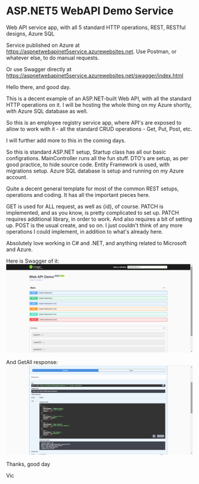 # ASP.NET5 WebAPI Demo Service
Web API service app, with all 5 standard HTTP operations, REST, RESTful designs, Azure SQL

Service published on Azure at https://aspnetwebapinet5service.azurewebsites.net. Use Postman, or whatever else, to do manual requests.

Or use Swagger directly at https://aspnetwebapinet5service.azurewebsites.net/swagger/index.html



Hello there, and good day.

This is a decent example of an ASP.NET-built Web API, with all the standard HTTP operations on it. I will be hosting the whole thing on my Azure shortly, with Azure SQL database as well.

So this is an employee registry service app, where API's are exposed to allow to work with it - all the standard CRUD operations - Get, Put, Post, etc.

I will further add more to this in the coming days.

So this is standard ASP.NET setup, Startup class has all our basic configrations. MainController runs all the fun stuff. DTO's are setup, as per good practice, to hide source code. Entity Framework is used, with migrations setup. Azure SQL database is setup and running on my Azure account.

Quite a decent general template for most of the common REST setups, operations and coding. It has all the important pieces here.

GET is used for ALL request, as well as {id}, of course. PATCH is implemented, and as you know, is pretty complicated to set up. PATCH requires additional library, in order to work. And also requires a bit of setting up. POST is the usual create, and so on. I just couldn't think of any more operations I could implement, in addition to what's already here.

Absolutely love working in C# and .NET, and anything related to Microsoft and Azure.

Here is Swagger of it:
![alt text](https://github.com/VBukowsky81/ASPNETWebAPINet5DemoService/blob/master/Other/MyAPISwagger.jpg)

And GetAll response:
![alt text](https://github.com/VBukowsky81/ASPNETWebAPINet5DemoService/blob/master/Other/GetAll.jpg)

Thanks, good day

Vic

